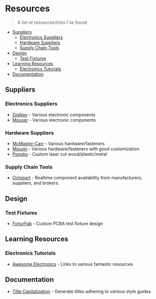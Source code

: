 # Resources
> A list of resources/links I've found 

- [Suppliers](#suppliers)
  - [Electronics Suppliers](#electronics-suppliers)
  - [Hardware Suppliers](#hardware-suppliers)
  - [Supply Chain Tools](#supply-chain-tools)
- [Design](#design)
  - [Test Fixtures](#test-fixtures)
- [Learning Resources](#learning-resources)
  - [Electronics Tutorials](#electronics-tutorials)
- [Documentation](#documenation)

## Suppliers
### Electronics Suppliers
- [Digikey](https://www.digikey.com/) - Various electronic components
- [Mouser](https://www.mouser.com/) - Various electronic components
### Hardware Suppliers
- [McMaster-Carr](https://www.mcmaster.com/) - Various hardware/fasteners
- [Misumi](https://us.misumi-ec.com/) - Various hardware/fasteners with good customization
- [Ponoko](https://www.ponoko.com/) - Custom laser cut wood/plastic/metal
### Supply Chain Tools
- [Octopart](https://octopart.com/) - Realtime component availability from manufacturers, suppliers, and brokers.

## Design
### Test Fixtures
- [FixturFab](https://fixturfab.com/) - Custom PCBA test fixture design

## Learning Resources
### Electronics Tutorials
- [Awesome Electronics](https://github.com/kitspace/awesome-electronics) - Links to various fantastic resources

## Documentation
- [Title Capitalization](https://capitalizemytitle.com/style/AP/) - Generate titles adhering to various style guides
